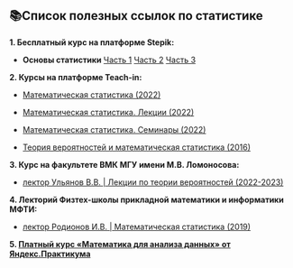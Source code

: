 ## 📚Список полезных ссылок по статистике


**1. Бесплатный курс на платформе Stepik:**

* **Основы статистики**
[Часть 1](https://stepik.org/course/76/promo)
[Часть 2](https://stepik.org/course/524/promo)
[Часть 3](https://stepik.org/course/2152/promo)

**2. Курсы на платформе Teach-in:**

* [Математическая статистика (2022)](https://teach-in.ru/course/mathematical-statistics-chulichkov2)

* [Математическая статистика. Лекции (2022)](https://teach-in.ru/course/math-statistics-lectures-shabanov/lecture)

* [Математическая статистика. Семинары (2022)](https://teach-in.ru/course/math-statistics-seminars-ryadnova)

* [Теория вероятностей и математическая статистика (2016)](https://teach-in.ru/course/tvims)


**3. Курс на факультете ВМК МГУ имени М.В. Ломоносова:**

* [лектор Ульянов В.В. | Лекции по теории вероятностей (2022-2023)](https://youtube.com/playlist?list=PLhe7c-LCgl4I18jAN4BWEJlSlfNSb_UjI)


**4. Лекторий Физтех-школы прикладной математики и информатики МФТИ:**

* [лектор Родионов И.В. | Математическая статистика (2019) ](https://youtube.com/playlist?list=PL4_hYwCyhAvZZr17tiRCP7ItwRmRnU4QS)

**5. [Платный курс «Математика для анализа данных» от Яндекс.Практикума ](https://practicum.yandex.ru/math-for-da-ds/)**
